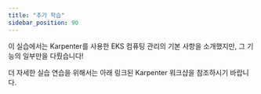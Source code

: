 ```yaml
---
title: "추가 학습"
sidebar_position: 90
---
```


이 실습에서는 Karpenter를 사용한 EKS 컴퓨팅 관리의 기본 사항을 소개했지만, 그 기능의 일부만을 다뤘습니다!

더 자세한 실습 연습을 위해서는 아래 링크된 Karpenter 워크샵을 참조하시기 바랍니다.

<LaunchButton url="https://catalog.workshops.aws/karpenter" label="Karpenter Workshop" />